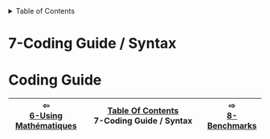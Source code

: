 

<details>

  <summary>Table of Contents</summary>

1. [About](about.md)
2. [License](license.md)
3. [Release Notes](release-notes.md)
4. [Example code](examples.md)
5. [Installation](installation.md)
6. [Using Mathématiques](using-mathematiques.md)
7. [Coding Guide / Syntax](coding-guide.md)
8. [Benchmarks](benchmarks.md)
9. [Tests](test.md)
10. [New Feature Schedule](feature-schedule.md)
11. [Developer Guide](developer-guide.md)


</details>




# 7-Coding Guide / Syntax



# Coding Guide

| ⇦ <br />[6-Using Mathématiques](using-mathematiques.md)  | [Table Of Contents](README.md)<br />7-Coding Guide / Syntax<br /><img width=1000/> | ⇨ <br />[8-Benchmarks](benchmarks.md)   |
| ----------- | ----------- | ----------- |
